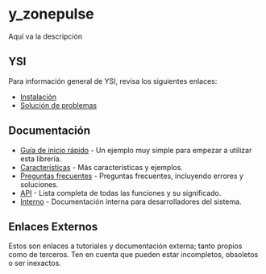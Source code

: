 # y_zonepulse

Aquí va la descripción

## YSI

Para información general de YSI, revisa los siguientes enlaces:

* [Instalación](../instalacion.md)
* [Solución de problemas](../solucion-problemas.md)

## Documentación

* [Guía de inicio rápido](y_zonepulse/inicio-rapido.md) - Un ejemplo muy simple para empezar a utilizar esta librería.
* [Características](y_zonepulse/caracteristicas.md) - Más características y ejemplos.
* [Preguntas frecuentes](y_zonepulse/preguntas-frecuentes.md) - Preguntas frecuentes, incluyendo errores y soluciones.
* [API](y_zonepulse/api.md) - Lista completa de todas las funciones y su significado.
* [Interno](y_zonepulse/interno.md) - Documentación interna para desarrolladores del sistema.

## Enlaces Externos

Estos son enlaces a tutoriales y documentación externa; tanto propios como de terceros. Ten en cuenta que pueden estar incompletos, obsoletos o ser inexactos.
